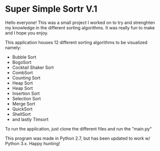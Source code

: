 # Super Simple Sortr V.1
Hello everyone! This was a small project I worked on to try and strenghten my knowledge
in the different sorting algorithms. It was really fun to make and I hope you enjoy.

This application houses 12 different sorting algorithms to be visualized namely:
* Bubble Sort
* BogoSort
* Cocktail Shaker Sort
* CombSort
* Counting Sort
* Heap Sort
* Heap Sort
* Insertion Sort
* Selection Sort
* Merge Sort
* QuickSort
* ShellSort
* and lastly Timsort

To run the application, just clone the different files and run the "main.py"

This program was made in Python 2.7, but has been updated to work w/ Python 3.x. Happy hunting!

